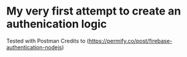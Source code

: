 # My very first attempt to create an authenication logic
Tested with Postman
Credits to (https://permify.co/post/firebase-authentication-nodejs)
